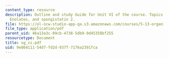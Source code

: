 ```yaml
---
content_type: resource
description: Outline and study Guide for Unit VI of the course. Topics include Enols,
  Enolates, and spongistatin 2.
file: https://ol-ocw-studio-app-qa.s3.amazonaws.com/courses/5-13-organic-chemistry-ii-fall-2003/9e86411154d7fd2d937f7176a2391fca_sg_vi.pdf
file_type: application/pdf
parent_uid: 46a13a3c-09cb-4738-5db9-9d45358bf255
resourcetype: Document
title: sg_vi.pdf
uid: 9e864111-54d7-fd2d-937f-7176a2391fca
---
```


